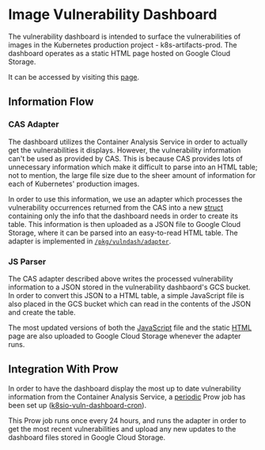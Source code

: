 # Image Vulnerability Dashboard

The vulnerability dashboard is intended to surface the vulnerabilities of
images in the Kubernetes production project - k8s-artifacts-prod. The dashboard
operates as a static HTML page hosted on Google Cloud Storage.

It can be accessed by visiting this
[page](https://storage.googleapis.com/k8s-artifacts-prod-vuln-dashboard/dashboard.html).

## Information Flow

### CAS Adapter

The dashboard utilizes the Container Analysis Service in order to actually get
the vulnerabilities it displays. However, the vulnerability information can't
be used as provided by CAS. This is because CAS provides lots of unnecessary
information which make it difficult to parse into an HTML table; not to
mention, the large file size due to the sheer amount of information for each of
Kubernetes' production images.

In order to use this information, we use an adapter which processes the
vulnerability occurrences returned from the CAS into a new
[struct](/pkg/vulndash/adapter/types.go) containing only the info that the
dashboard needs in order to create its table. This information is then uploaded
as a JSON file to Google Cloud Storage, where it can be parsed into an
easy-to-read HTML table. The adapter is implemented in
[`/pkg/vulndash/adapter`](/pkg/vulndash/adapter/adapter.go).

### JS Parser

The CAS adapter described above writes the processed vulnerability information
to a JSON stored in the vulnerability dashbaord's GCS bucket. In order to
convert this JSON to a HTML table, a simple JavaScript file is also placed in
the GCS bucket which can read in the contents of the JSON and create the table.

The most updated versions of both the [JavaScript](dashboard.js) file and the
static [HTML](dashboard.html) page are also uploaded to Google Cloud Storage
whenever the adapter runs.

## Integration With Prow

In order to have the dashboard display the most up to date vulnerability
information from the Container Analysis Service, a
[periodic](https://git.k8s.io/test-infra/prow/jobs.md) Prow job has been set up
([k8sio-vuln-dashboard-cron](https://git.k8s.io/test-infra/config/jobs/kubernetes/test-infra/test-infra-trusted.yaml)).

This Prow job runs once every 24 hours, and runs the adapter in order to get
the most recent vulnerabilities and upload any new updates to the dashboard
files stored in Google Cloud Storage.

